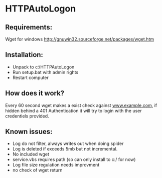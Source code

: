 # HTTPAutoLogon

## Requirements:
Wget for windows
  http://gnuwin32.sourceforge.net/packages/wget.htm
  
## Installation:
- Unpack to c:\HTTPAutoLogon
- Run setup.bat with admin rights
- Restart computer
 
## How does it work?
Every 60 second wget makes a exist check against www.example.com, if hidden behind a 401 Authentication it will try to login with the user credentiels provided.

## Known issues:
- Log do not filter, always writes out when doing spider
- Log is deleted if exceeds 5mb but not incremental.
- No included wget
- service.vbs requires path (so can only install to c:/ for now)
- Log file size regulation needs improvment
- no check of wget return
